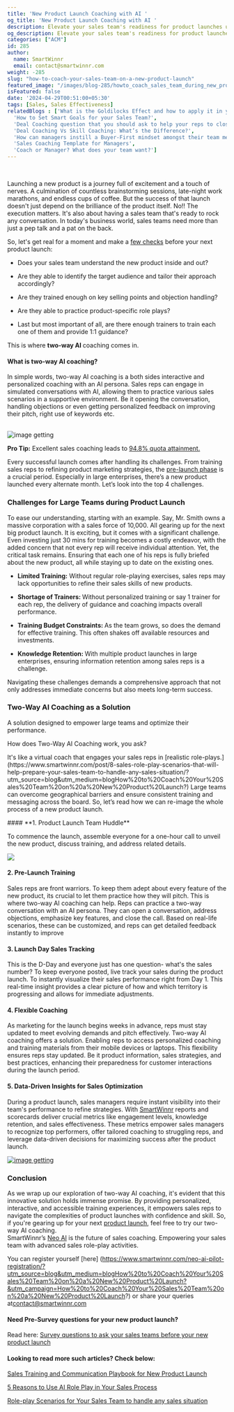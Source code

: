 ```yaml
---
title: 'New Product Launch Coaching with AI '
og_title: 'New Product Launch Coaching with AI '
description: Elevate your sales team's readiness for product launches using interactive two-way AI coaching. Overcome challenges, optimize training, and maximize success!  
og_description: Elevate your sales team's readiness for product launches using interactive two-way AI coaching. Overcome challenges, optimize training, and maximize success! 
categories: ["ACM"]
id: 285
author:
  name: SmartWinnr
  email: contact@smartwinnr.com
weight: -285
slug: "how-to-coach-your-sales-team-on-a-new-product-launch"
featured_image: "/images/blog-285/howto_coach_sales_team_during_new_product_launch_final.gif"
isFeatured: false
date: '2024-04-29T00:51:00+05:30'
tags: [Sales, Sales Effectiveness]
relatedBlogs : ['What is the Goldilocks Effect and how to apply it in your business?',
  'How to Set Smart Goals for your Sales Team?',
  'Deal Coaching question that you should ask to help your reps to close more deals',
  'Deal Coaching Vs Skill Coaching: What’s the Difference?',
  'How can managers instill a Buyer-First mindset amongst their team members?',
  'Sales Coaching Template for Managers',
  'Coach or Manager? What does your team want?']
---
```


<br>  

Launching a new product is a journey full of excitement and a touch of nerves. A culmination of countless brainstorming sessions, late-night work marathons, and endless cups of coffee. But the success of that launch doesn't just depend on the brilliance of the product itself. No!! The execution matters. It's also about having a sales team that's ready to rock any conversation. In today's business world, sales teams need more than just a pep talk and a pat on the back.  <br>

So, let's get real for a moment and make a [few checks](https://www.smartwinnr.com/post/survey-questions-to-ask-your-sales-team-before-new-product-launch-training/?utm_source=blog&utm_medium=blogHow%20to%20Coach%20Your%20Sales%20Team%20on%20a%20New%20Product%20Launch?&utm_campaign=How%20to%20Coach%20Your%20Sales%20Team%20on%20a%20New%20Product%20Launch?) before your next product launch: 
<br>

<ul class="ml_checked_list">

  <li>
  <p>Does your sales team understand the new product inside and out?</p></li>
    <li><p>Are they able to identify the target audience and tailor their approach accordingly?</p></li>
    <li><p>Are they trained enough on key selling points and objection handling?</p></li>
    <li><p>Are they able to practice product-specific role plays?</p></li>
    <li><p>Last but most important of all, are there enough trainers to train each one of them and provide 1:1 guidance?</p>
    </li> 

</ul>

This is where <b>two-way AI </b> coaching comes in. 
<h4 class="ml-margin-top-bottom20">What is two-way AI coaching?</h4>
<p>In simple words, two-way AI coaching is a both sides interactive and personalized coaching with an AI persona. Sales reps can engage in simulated conversations with AI, allowing them to practice various sales scenarios in a supportive environment. Be it opening the conversation, handling objections or even getting personalized feedback on improving their pitch, right use of keywords etc.</P>

<br>

<img src="/images/blog-285/2way_roleplay.png" alt="image getting"/>

<div class="ml_pro_tip ml-margin-bottom20">
  <p><b>Pro Tip:</b> Excellent sales coaching leads to <a href="https://www.smartwinnr.com/post/sales-coaching-playbook-part-1-competency-framework/" target="_blank">94.8% quota attainment.</a></p> 
</div>

 Every successful launch comes after handling its challenges. From training sales reps to refining product marketing strategies, the [pre-launch phase](https://www.smartwinnr.com/solutions/new-product-launch/?utm_source=blog) is a 
 crucial period. Especially in large enterprises, there’s a new product launched every alternate month. Let’s 
 look into the top 4 challenges.



<h3>Challenges for Large Teams during Product Launch</h3> 

<p>To ease our understanding, starting with an example. Say, Mr. Smith owns a massive corporation with a sales force of 10,000. All gearing up for the next big product launch. It is exciting, but it comes with a significant challenge. Even investing just 30 mins for training becomes a costly endeavor, with the added concern that not every rep will receive individual attention. Yet, the critical task remains. Ensuring that each one of his reps is fully briefed about the new product, all while staying up to date on the existing ones.</p>

<ul>
<li><p><b>Limited Training:</b> Without regular role-playing exercises, sales reps may lack opportunities to refine their sales skills of new products.</P></li>
<li><p><b>Shortage of Trainers: </b> Without personalized training or say 1 trainer for each rep, the delivery of guidance and coaching impacts overall performance.</P></li>
<li><p><b>Training Budget Constraints: </b>As the team grows, so does the demand for effective training. This often shakes off available resources and investments.</P></li>
<li><p><b>Knowledge Retention: </b> With multiple product launches in large enterprises, ensuring information retention among sales reps is a challenge.</P></li>
</ul> 

Navigating these challenges demands a comprehensive approach that not only addresses immediate concerns but also meets long-term success.<br>

<h3>Two-Way AI Coaching as a Solution</h3>

<p>A solution designed to empower large teams and optimize their performance.</p>

<p>How does Two-Way AI Coaching work, you ask?</p>

<p>It's like a virtual coach that engages your sales reps in [realistic role-plays.] (https://www.smartwinnr.com/post/8-sales-role-play-scenarios-that-will-help-prepare-your-sales-team-to-handle-any-sales-situation/?utm_source=blog&utm_medium=blogHow%20to%20Coach%20Your%20Sales%20Team%20on%20a%20New%20Product%20Launch?) Large teams can overcome geographical barriers and ensure consistent training and messaging across the board. So, let’s read how we can re-image the whole process of a new product launch.<p>
#### **1. Product Launch Team Huddle**

To commence the launch, assemble everyone for a one-hour call to unveil the new product, discuss training, and address related details.


<img src="/images/blog-285/sales_role_play_product_launch.png">

#### **2. Pre-Launch Training** 

Sales reps are front warriors. To keep them adept about every feature of the new product, its crucial to let them practice how they will pitch. This is where two-way AI coaching can help. Reps can practice a two-way conversation with an AI persona. They can open a conversation, address objections, emphasize key features, and close the call. Based on real-life scenarios, these can be customized, and reps can get detailed feedback instantly to improve

#### **3. Launch Day Sales Tracking** 

This is the D-Day and everyone just has one question- what's the sales number? To keep everyone posted, live track your sales during the product launch. To instantly visualize their sales performance right from Day 1. This real-time insight provides a clear picture of how and which territory is progressing and allows for immediate adjustments.

#### **4. Flexible Coaching**

As marketing for the launch begins weeks in advance, reps must stay updated to meet evolving demands and pitch effectively. Two-way AI coaching offers a solution. Enabling reps to access personalized coaching and training materials from their mobile devices or laptops. This flexibility ensures reps stay updated. Be it product information, sales strategies, and best practices, enhancing their preparedness for customer interactions during the launch period.


#### **5. Data-Driven Insights for Sales Optimization**

During a product launch, sales managers require instant visibility into their team's performance to 
refine strategies. With <a href="https://www.smartwinnr.com/product/two-way-ai-role-plays/?utm_source=blog&utm_medium=blogHow%20to%20Coach%20Your%20Sales%20Team%20on%20a%20New%20Product%20Launch?&utm_campaign=How%20to%20Coach%20Your%20Sales%20Team%20on%20a%20New%20Product%20Launch?">SmartWinnr</a>  reports and scorecards deliver crucial metrics like engagement levels, knowledge retention, and sales effectiveness. These metrics empower sales managers to recognize top performers, offer tailored coaching to struggling reps, and leverage data-driven decisions for maximizing success after the product launch.

<a href="https://www.smartwinnr.com/neo-ai-pilot-registration/?utm_source=blog&utm_medium=howtocoachduringproductlaunch&utm_campaign=howtocoachduringproductlaunch">
    <img src="/images/blog-285/twowayAIroleplay_smartwinnr.png" alt="image getting">
</a>
<h3 class="ml-bold-text ml-margin-top-bottom15">Conclusion</h3>

As we wrap up our exploration of two-way AI coaching, it's evident that this innovative solution holds immense promise. By providing personalized, interactive, and accessible training experiences, it empowers sales reps to navigate the complexities of product launches with confidence and skill. So, if you're gearing up for your next
 [product launch,](https://www.smartwinnr.com/post/sales-training-and-communication-playbook-for-new-product-launch/?utm_source=blog&utm_medium=blogHow%20to%20Coach%20Your%20Sales%20Team%20on%20a%20New%20Product%20Launch?&utm_campaign=How%20to%20Coach%20Your%20Sales%20Team%20on%20a%20New%20Product%20Launch?#:~:text=Role%20plays%20and%20video%20coaching,of%20pitching%20the%20new%20product.) feel free to try our two-way AI coaching. <br>
 SmartWinnr’s [Neo AI](https://www.smartwinnr.com/product/two-way-ai-role-plays/?utm_source=blog&utm_medium=blogHow%20to%20Coach%20Your%20Sales%20Team%20on%20a%20New%20Product%20Launch?&utm_campaign=How%20to%20Coach%20Your%20Sales%20Team%20on%20a%20New%20Product%20Launch?) is the future of sales coaching. Empowering your sales team with advanced sales role-play activities.


  You can register yourself [here] (https://www.smartwinnr.com/neo-ai-pilot-registration/?utm_source=blog&utm_medium=blogHow%20to%20Coach%20Your%20Sales%20Team%20on%20a%20New%20Product%20Launch?&utm_campaign=How%20to%20Coach%20Your%20Sales%20Team%20on%20a%20New%20Product%20Launch?) or share your queries at<a href="mailto:contact@smartwinnr.com"><span>contact@smartwinnr.com</span></a>

  <h4 class="ml-bold-text ml-margin-top-bottom20">Need Pre-Survey questions for your new product launch?</h4> 

  Read here: [Survey questions to ask your sales teams before your new product launch](https://www.smartwinnr.com/post/survey-questions-to-ask-your-sales-team-before-new-product-launch-training/?utm_source=blog&utm_medium=blogHow%20to%20Coach%20Your%20Sales%20Team%20on%20a%20New%20Product%20Launch?&utm_campaign=How%20to%20Coach%20Your%20Sales%20Team%20on%20a%20New%20Product%20Launch?)

   <h4 class="ml-bold-text ml-margin-top-bottom20">Looking to read more such articles? Check below:</h4>

   [Sales Training and Communication Playbook for New Product Launch](https://www.smartwinnr.com/post/sales-training-and-communication-playbook-for-new-product-launch/?utm_source=blog&utm_medium=blogHow%20to%20Coach%20Your%20Sales%20Team%20on%20a%20New%20Product%20Launch?&utm_campaign=How%20to%20Coach%20Your%20Sales%20Team%20on%20a%20New%20Product%20Launch?)

  [ 5 Reasons to Use AI Role Play in Your Sales Process](https://www.smartwinnr.com/post/5-reasons-to-use-ai-role-play-in-your-sales-process/)

  [Role-play Scenarios for Your Sales Team to handle any sales situation](https://www.smartwinnr.com/post/8-sales-role-play-scenarios-that-will-help-prepare-your-sales-team-to-handle-any-sales-situation/?utm_source=blog&utm_medium=blogHow%20to%20Coach%20Your%20Sales%20Team%20on%20a%20New%20Product%20Launch?&utm_campaign=How%20to%20Coach%20Your%20Sales%20Team%20on%20a%20New%20Product%20Launch?)
  






